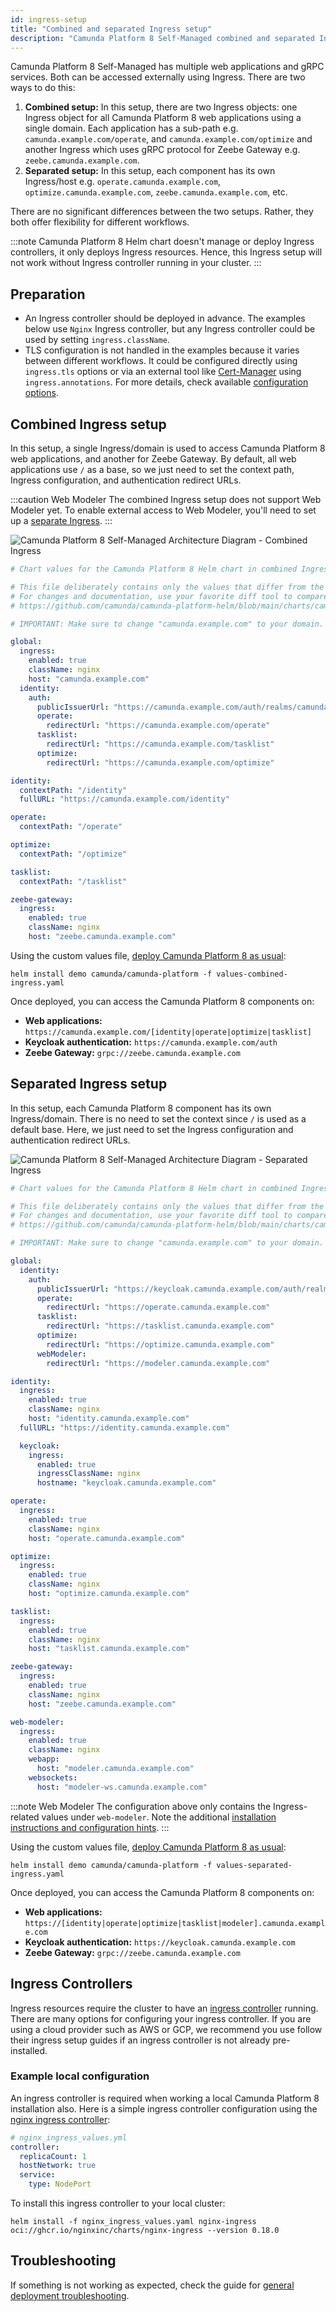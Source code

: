 ```yaml
---
id: ingress-setup
title: "Combined and separated Ingress setup"
description: "Camunda Platform 8 Self-Managed combined and separated Ingress setup"
---
```


Camunda Platform 8 Self-Managed has multiple web applications and gRPC services. Both can be accessed externally using Ingress. There are two ways to do this:

1. **Combined setup:** In this setup, there are two Ingress objects: one Ingress object for all Camunda Platform 8 web applications using a single domain. Each application has a sub-path e.g. `camunda.example.com/operate`, and `camunda.example.com/optimize` and another Ingress which uses gRPC protocol for Zeebe Gateway e.g. `zeebe.camunda.example.com`.
2. **Separated setup:** In this setup, each component has its own Ingress/host e.g. `operate.camunda.example.com`, `optimize.camunda.example.com`, `zeebe.camunda.example.com`, etc.

There are no significant differences between the two setups. Rather, they both offer flexibility for different workflows.

:::note
Camunda Platform 8 Helm chart doesn't manage or deploy Ingress controllers, it only deploys Ingress resources. Hence, this Ingress setup will not work without Ingress controller running in your cluster.
:::

## Preparation

- An Ingress controller should be deployed in advance. The examples below use `Nginx` Ingress controller, but any Ingress controller could be used by setting `ingress.className`.
- TLS configuration is not handled in the examples because it varies between different workflows. It could be configured directly using `ingress.tls` options or via an external tool like [Cert-Manager](https://github.com/cert-manager/cert-manager) using `ingress.annotations`. For more details, check available [configuration options](https://github.com/camunda/camunda-platform-helm/tree/main/charts/camunda-platform#configuration).

## Combined Ingress setup

In this setup, a single Ingress/domain is used to access Camunda Platform 8 web applications, and another for Zeebe Gateway. By default, all web applications use `/` as a base, so we just need to set the context path, Ingress configuration, and authentication redirect URLs.

:::caution Web Modeler
The combined Ingress setup does not support Web Modeler yet. To enable external access to Web Modeler, you'll need to set up a [separate Ingress](#separated-ingress-setup).
:::

![Camunda Platform 8 Self-Managed Architecture Diagram - Combined Ingress](../../../platform-architecture/assets/camunda-platform-8-self-managed-architecture-diagram-combined-ingress.png)

```yaml
# Chart values for the Camunda Platform 8 Helm chart in combined Ingress setup.

# This file deliberately contains only the values that differ from the defaults.
# For changes and documentation, use your favorite diff tool to compare it with:
# https://github.com/camunda/camunda-platform-helm/blob/main/charts/camunda-platform

# IMPORTANT: Make sure to change "camunda.example.com" to your domain.

global:
  ingress:
    enabled: true
    className: nginx
    host: "camunda.example.com"
  identity:
    auth:
      publicIssuerUrl: "https://camunda.example.com/auth/realms/camunda-platform"
      operate:
        redirectUrl: "https://camunda.example.com/operate"
      tasklist:
        redirectUrl: "https://camunda.example.com/tasklist"
      optimize:
        redirectUrl: "https://camunda.example.com/optimize"

identity:
  contextPath: "/identity"
  fullURL: "https://camunda.example.com/identity"

operate:
  contextPath: "/operate"

optimize:
  contextPath: "/optimize"

tasklist:
  contextPath: "/tasklist"

zeebe-gateway:
  ingress:
    enabled: true
    className: nginx
    host: "zeebe.camunda.example.com"
```

Using the custom values file, [deploy Camunda Platform 8 as usual](../../helm-kubernetes/deploy.md):

```shell
helm install demo camunda/camunda-platform -f values-combined-ingress.yaml
```

Once deployed, you can access the Camunda Platform 8 components on:

- **Web applications:** `https://camunda.example.com/[identity|operate|optimize|tasklist]`
- **Keycloak authentication:** `https://camunda.example.com/auth`
- **Zeebe Gateway:** `grpc://zeebe.camunda.example.com`

## Separated Ingress setup

In this setup, each Camunda Platform 8 component has its own Ingress/domain. There is no need to set the context since `/` is used as a default base. Here, we just need to set the Ingress configuration and authentication redirect URLs.

![Camunda Platform 8 Self-Managed Architecture Diagram - Separated Ingress](../../../platform-architecture/assets/camunda-platform-8-self-managed-architecture-diagram-separated-ingress.png)

```yaml
# Chart values for the Camunda Platform 8 Helm chart in combined Ingress setup.

# This file deliberately contains only the values that differ from the defaults.
# For changes and documentation, use your favorite diff tool to compare it with:
# https://github.com/camunda/camunda-platform-helm/blob/main/charts/camunda-platform

# IMPORTANT: Make sure to change "camunda.example.com" to your domain.

global:
  identity:
    auth:
      publicIssuerUrl: "https://keycloak.camunda.example.com/auth/realms/camunda-platform"
      operate:
        redirectUrl: "https://operate.camunda.example.com"
      tasklist:
        redirectUrl: "https://tasklist.camunda.example.com"
      optimize:
        redirectUrl: "https://optimize.camunda.example.com"
      webModeler:
        redirectUrl: "https://modeler.camunda.example.com"

identity:
  ingress:
    enabled: true
    className: nginx
    host: "identity.camunda.example.com"
  fullURL: "https://identity.camunda.example.com"

  keycloak:
    ingress:
      enabled: true
      ingressClassName: nginx
      hostname: "keycloak.camunda.example.com"

operate:
  ingress:
    enabled: true
    className: nginx
    host: "operate.camunda.example.com"

optimize:
  ingress:
    enabled: true
    className: nginx
    host: "optimize.camunda.example.com"

tasklist:
  ingress:
    enabled: true
    className: nginx
    host: "tasklist.camunda.example.com"

zeebe-gateway:
  ingress:
    enabled: true
    className: nginx
    host: "zeebe.camunda.example.com"

web-modeler:
  ingress:
    enabled: true
    className: nginx
    webapp:
      host: "modeler.camunda.example.com"
    websockets:
      host: "modeler-ws.camunda.example.com"
```

:::note Web Modeler
The configuration above only contains the Ingress-related values under `web-modeler`. Note the additional [installation instructions and configuration hints](../../helm-kubernetes/deploy.md#installing-web-modeler-beta).
:::

Using the custom values file, [deploy Camunda Platform 8 as usual](../../helm-kubernetes/deploy.md):

```shell
helm install demo camunda/camunda-platform -f values-separated-ingress.yaml
```

Once deployed, you can access the Camunda Platform 8 components on:

- **Web applications:** `https://[identity|operate|optimize|tasklist|modeler].camunda.example.com`
- **Keycloak authentication:** `https://keycloak.camunda.example.com`
- **Zeebe Gateway:** `grpc://zeebe.camunda.example.com`

## Ingress Controllers

Ingress resources require the cluster to have an [ingress controller](https://kubernetes.io/docs/concepts/services-networking/ingress-controllers/) running. There are many options for configuring your ingress controller. If you are using a cloud provider such as AWS or GCP, we recommend you use follow their ingress setup guides if an ingress controller is not already pre-installed.

### Example local configuration

An ingress controller is required when working a local Camunda Platform 8 installation also. Here is a simple ingress controller configuration using the [nginx ingress controller](https://docs.nginx.com/nginx-ingress-controller/installation/installation-with-helm/):

```yaml
# nginx_ingress_values.yml
controller:
  replicaCount: 1
  hostNetwork: true
  service:
    type: NodePort
```

To install this ingress controller to your local cluster:

```shell
helm install -f nginx_ingress_values.yaml nginx-ingress oci://ghcr.io/nginxinc/charts/nginx-ingress --version 0.18.0
```

## Troubleshooting

If something is not working as expected, check the guide for [general deployment troubleshooting](../../troubleshooting.md).
